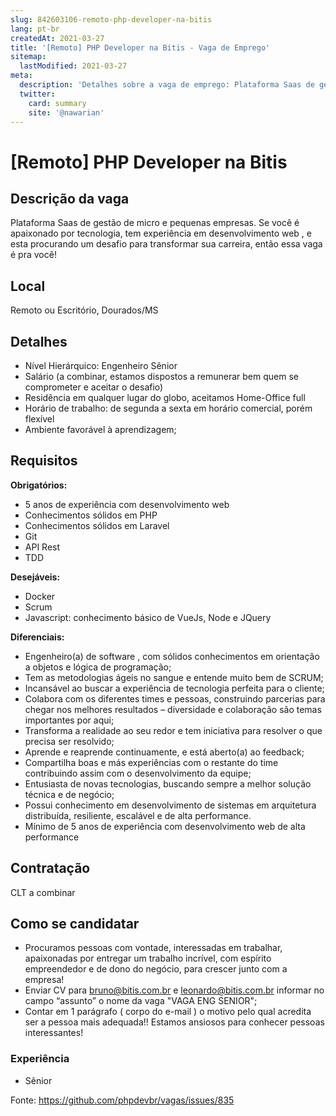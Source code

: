 ```yaml
---
slug: 842603106-remoto-php-developer-na-bitis
lang: pt-br
createdAt: 2021-03-27
title: '[Remoto] PHP Developer na Bitis - Vaga de Emprego'
sitemap:
  lastModified: 2021-03-27
meta:
  description: 'Detalhes sobre a vaga de emprego: Plataforma Saas de gestão de micro e pequenas empresas. Se você é apaixonado por tecnologia, tem experiência em desenvolvimento web , e esta procurando um desafio para transformar sua carreira, então essa vaga é pra você!'
  twitter:
    card: summary
    site: '@nawarian'
---
```


# [Remoto] PHP Developer na Bitis

## Descrição da vaga

Plataforma Saas de gestão de micro e pequenas empresas.
Se você é apaixonado por tecnologia, tem experiência em desenvolvimento web , e esta procurando um desafio para transformar sua carreira, então essa vaga é pra você!


## Local

Remoto ou Escritório, Dourados/MS

## Detalhes

- Nível Hierárquico: Engenheiro Sênior
- Salário (a combinar, estamos dispostos a remunerar bem quem se comprometer e aceitar o desafio)
- Residência em qualquer lugar do globo, aceitamos Home-Office full
- Horário de trabalho: de segunda a sexta em horário comercial, porém flexível
- Ambiente favorável à aprendizagem;

## Requisitos

**Obrigatórios:**
- 5 anos de experiência com desenvolvimento web
- Conhecimentos sólidos em PHP
- Conhecimentos sólidos em Laravel
- Git
- API Rest
- TDD


**Desejáveis:**
- Docker
- Scrum
- Javascript: conhecimento básico de VueJs, Node e JQuery


**Diferenciais:**
- Engenheiro(a) de software , com sólidos conhecimentos em orientação a objetos e lógica de programação;
- Tem as metodologias ágeis no sangue e entende muito bem de SCRUM;
- Incansável ao buscar a experiência de tecnologia perfeita para o cliente;
- Colabora com os diferentes times e pessoas, construindo parcerias para chegar nos melhores resultados – diversidade e colaboração são temas importantes por aqui;
- Transforma a realidade ao seu redor e tem iniciativa para resolver o que precisa ser resolvido;
- Aprende e reaprende continuamente, e está aberto(a) ao feedback;
- Compartilha boas e más experiências com o restante do time contribuindo assim com o desenvolvimento da equipe;
- Entusiasta de novas tecnologias, buscando sempre a melhor solução técnica e de negócio;
- Possui conhecimento em desenvolvimento de sistemas em arquitetura distribuída, resiliente, escalável e de alta performance.
- Mínimo de 5 anos de experiência com desenvolvimento web de alta performance

## Contratação

CLT a combinar

## Como se candidatar

- Procuramos pessoas com vontade, interessadas em trabalhar, apaixonadas por entregar um trabalho incrível, com espírito empreendedor e de dono do negócio, para crescer junto com a empresa!
- Enviar CV para bruno@bitis.com.br e leonardo@bitis.com.br 
informar no campo “assunto” o nome da vaga "VAGA ENG SENIOR";
- Contar em 1 parágrafo ( corpo do e-mail ) o motivo pelo qual acredita ser a pessoa mais adequada!! Estamos ansiosos para conhecer pessoas interessantes!

### Experiência
- Sênior


Fonte: https://github.com/phpdevbr/vagas/issues/835